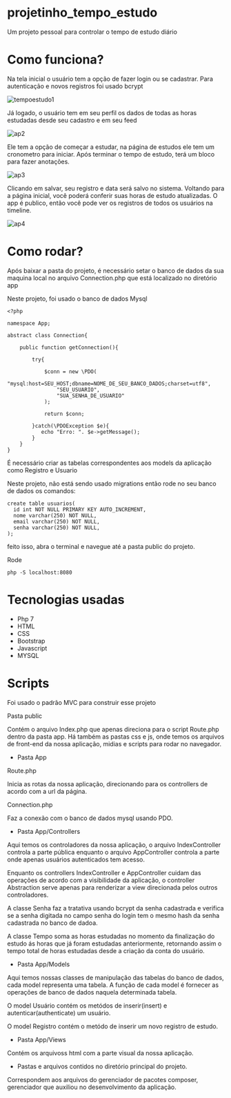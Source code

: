 
# projetinho_tempo_estudo

Um projeto pessoal para controlar o tempo de estudo diário

# Como funciona?

Na tela inicial o usuário tem a opção de fazer login ou se cadastrar. Para autenticação e novos registros foi usado bcrypt

![tempoestudo1](https://user-images.githubusercontent.com/24599447/126216053-cb63b360-06c0-4e6b-a972-e06acb8913aa.png)

Já logado, o usuário tem em seu perfil os dados de todas as horas estudadas desde seu cadastro e em seu feed

![ap2](https://user-images.githubusercontent.com/24599447/126224331-35056622-1d89-483d-860c-c042d248fcda.png)


Ele tem a opção de começar a estudar, na página de estudos ele tem um cronometro para iniciar. Após terminar o tempo de estudo, terá um bloco para fazer anotações.

![ap3](https://user-images.githubusercontent.com/24599447/126224849-1a529137-183d-493d-948f-2cac2c722767.png)


Clicando em salvar, seu registro e data será salvo no sistema. Voltando para a página inicial, você poderá conferir suas horas de estudo atualizadas. O app é publico, então você pode ver os registros de todos os usuários na timeline.

![ap4](https://user-images.githubusercontent.com/24599447/126225283-c8b23b40-4a81-4005-ac9c-bcb6e65fba05.png)


# Como rodar?

Após baixar a pasta do projeto, é necessário setar o banco de dados da sua maquina local no arquivo Connection.php que está localizado no diretório app

Neste projeto, foi usado o banco de dados Mysql

```
<?php 

namespace App;

abstract class Connection{

	public function getConnection(){

		try{

			$conn = new \PDO(
				"mysql:host=SEU_HOST;dbname=NOME_DE_SEU_BANCO_DADOS;charset=utf8",
				"SEU_USUARIO",
				"SUA_SENHA_DE_USUARIO" 
			);

			return $conn;

		}catch(\PDOException $e){
           echo "Erro: ". $e->getMessage();
		}
	}
}
```

É necessário criar as tabelas correspondentes aos models da aplicação como Registro e Usuario

Neste projeto, não está sendo usado migrations então rode no seu banco de dados os comandos:

```
create table usuarios(
  id int NOT NULL PRIMARY KEY AUTO_INCREMENT,
  nome varchar(250) NOT NULL,
  email varchar(250) NOT NULL,
  senha varchar(250) NOT NULL,
);

```

feito isso, abra o terminal e navegue até a pasta public do projeto.

Rode 

```
php -S localhost:8080
```


# Tecnologias usadas

- Php 7
- HTML 
- CSS
- Bootstrap
- Javascript
- MYSQL

# Scripts

Foi usado o padrão MVC para construir esse projeto

Pasta public

Contém o arquivo Index.php que apenas direciona para o script Route.php dentro da pasta app. Há também as pastas css e js, onde temos os arquivos de front-end da nossa aplicação, midias e scripts para rodar no navegador.

- Pasta App

Route.php

Inicia as rotas da nossa aplicação, direcionando para os controllers de acordo com a url da página.

Connection.php

Faz a conexão com o banco de dados mysql usando PDO.

- Pasta App/Controllers

Aqui temos os controladores da nossa aplicação, o arquivo IndexController controla a parte pública enquanto o arquivo AppController controla a parte onde apenas usuários autenticados tem acesso.

Enquanto os controllers IndexController e AppController cuidam das operações de acordo com a visibilidade da aplicação, o controller Abstraction serve apenas para renderizar a view direcionada pelos outros controladores.

A classe Senha faz a tratativa usando bcrypt da senha cadastrada e verifica se a senha digitada no campo senha do login tem o mesmo hash da senha cadastrada no banco de dadoa.

A classe Tempo soma as horas estudadas no momento da finalização do estudo ás horas que já foram estudadas anteriormente, retornando assim o tempo total de horas estudadas desde a criação da conta do usuário.


- Pasta App/Models

Aqui temos nossas classes de manipulação das tabelas do banco de dados, cada model representa uma tabela. A função de cada model é fornecer as operações de banco de dados naquela determinada tabela. 

O model Usuário contém os metódos de inserir(insert) e autenticar(authenticate) um usuário.

O model Registro contém o metódo de inserir um novo registro de estudo.

- Pasta App/Views

Contém os arquivoss html com a parte visual da nossa aplicação.

- Pastas e arquivos contidos no diretório principal do projeto.

Correspondem aos arquivos do gerenciador de pacotes composer, gerenciador que auxiliou no desenvolvimento da aplicação.
